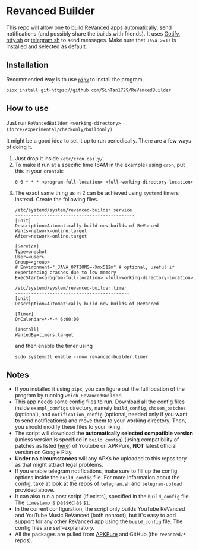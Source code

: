 # Revanced Builder
This repo will allow one to build [ReVanced](https://github.com/revanced/) apps automatically, send notifications (and possibly share the builds with friends). It uses [Gotify](https://gotify.net), [ntfy.sh](https://ntfy.sh) or [telegram.sh](https://github.com/fabianonline/telegram.sh) to send messages. Make sure that `Java >=17` is installed and selected as default.

## Installation
Recommended way is to use [`pipx`](https://github.com/pypa/pipx) to install the program.
```
pipx install git+https://github.com/SinTan1729/ReVancedBuilder
```
## How to use
Just run `ReVancedBuilder <working-directory> (force/experimental/checkonly/buildonly)`.

It might be a good idea to set it up to run periodically. There are a few ways of doing it.
1. Just drop it inside `/etc/cron.daily/`.
1. To make it run at a specific time (6AM in the example) using `cron`, put this in your `crontab`:
    ```
    0 6 * * * <program-full-location> <full-working-directory-location>
    ```
1. The exact same thing as in 2 can be achieved using `systemd` timers instead. Create the following files.
    ```
    /etc/systemd/system/revanced-builder.service
    ---------------------------------------------
    [Unit]
    Description=Automatically build new builds of ReVanced
    Wants=network-online.target
    After=network-online.target

    [Service]
    Type=oneshot
    User=<user>
    Group=<group>
    # Environment="_JAVA_OPTIONS=-Xmx512m" # optional, useful if experiencing crashes due to low memory
    ExecStart=<program-full-location> <full-working-directory-location>
    ```
    ```
    /etc/systemd/system/revanced-builder.timer
    -------------------------------------------
    [Unit]
    Description=Automatically build new builds of ReVanced

    [Timer]
    OnCalendar=*-*-* 6:00:00

    [Install]
    WantedBy=timers.target
    ```
    and then enable the timer using
    ```
    sudo systemctl enable --now revanced-builder.timer
    ```

## Notes
- If you installed it using `pipx`, you can figure out the full location of the program by running `which ReVancedBuilder`.
- This app needs some config files to run. Download all the config files inside `exampl_configs` directory, namely `build_config`, `chosen_patches` (optional), and `notification_config` (optional, needed only if you want to send notifications) and move them to your working directory. Then, you should modify these files to your liking.
- The script will download the **automatically selected compatible version** (unless version is specified in `build_config`) (using compatibility of patches as listed [here](https://github.com/revanced/revanced-patches#list-of-available-patches)) of Youtube on APKPure, **NOT** latest official version on Google Play.
- **Under no circumstances** will any APKs be uploaded to this repository as that might attract legal problems.
- If you enable telegram notifications, make sure to fill up the config options inside the `build_config` file. For more information about the config, take at look at the repos of `telegram.sh` and `telegram-upload` provided above.
- It can also run a post script (if exists), specified in the `build_config` file. The `timestamp` is passed as `$1`.
- In the current configuration, the script only builds YouTube ReVanced and YouTube Music ReVanced (both nonroot), but it's easy to add support for any other ReVanced app using the `build_config` file. The config files are self-explanatory.
- All the packages are pulled from [APKPure](https://apkpure.com) and GitHub (the `revanced/*` repos).

